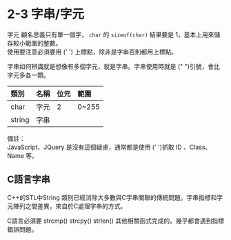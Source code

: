 # 2-3 字串/字元

字元 顧名思義只有單一個字， `char` 的 `sizeof(char)` 結果要是 1，基本上用來儲存較小範圍的整數。  
使用要注意必須要用 \(' '\) 上標點，除非是字串否則都用上標點。

字串如何辨識就是想像有多個字元，就是字串。字串使用時就是 \(" "\)引號，會比字元多各一顆。

| 類別 | 名稱 | 位元 | 範圍 |
| :--- | :--- | :--- | :--- |
| char | 字元 | 2 | 0~255 |
| string | 字串 |  |  |

  
備註：  
JavaScript、JQuery 是沒有這個疑慮，通常都是使用 \(' '\)抓取 ID 、Class、Name 等。

## C語言字串

C++的STL中String 類別已經消除大多數與C字串關聯的傳統問題。字串指標和字元陣列之間差異，來自於C處理字串的方式。

C語言必須要 strcmp\(\) strcpy\(\) strlen\(\) 其他相關函式完成的。幾乎都會遇到指標錯誤問題。









